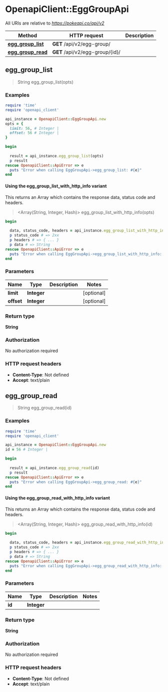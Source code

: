 # OpenapiClient::EggGroupApi

All URIs are relative to *https://pokeapi.co/api/v2*

| Method | HTTP request | Description |
| ------ | ------------ | ----------- |
| [**egg_group_list**](EggGroupApi.md#egg_group_list) | **GET** /api/v2/egg-group/ |  |
| [**egg_group_read**](EggGroupApi.md#egg_group_read) | **GET** /api/v2/egg-group/{id}/ |  |


## egg_group_list

> String egg_group_list(opts)



### Examples

```ruby
require 'time'
require 'openapi_client'

api_instance = OpenapiClient::EggGroupApi.new
opts = {
  limit: 56, # Integer | 
  offset: 56 # Integer | 
}

begin
  
  result = api_instance.egg_group_list(opts)
  p result
rescue OpenapiClient::ApiError => e
  puts "Error when calling EggGroupApi->egg_group_list: #{e}"
end
```

#### Using the egg_group_list_with_http_info variant

This returns an Array which contains the response data, status code and headers.

> <Array(String, Integer, Hash)> egg_group_list_with_http_info(opts)

```ruby
begin
  
  data, status_code, headers = api_instance.egg_group_list_with_http_info(opts)
  p status_code # => 2xx
  p headers # => { ... }
  p data # => String
rescue OpenapiClient::ApiError => e
  puts "Error when calling EggGroupApi->egg_group_list_with_http_info: #{e}"
end
```

### Parameters

| Name | Type | Description | Notes |
| ---- | ---- | ----------- | ----- |
| **limit** | **Integer** |  | [optional] |
| **offset** | **Integer** |  | [optional] |

### Return type

**String**

### Authorization

No authorization required

### HTTP request headers

- **Content-Type**: Not defined
- **Accept**: text/plain


## egg_group_read

> String egg_group_read(id)



### Examples

```ruby
require 'time'
require 'openapi_client'

api_instance = OpenapiClient::EggGroupApi.new
id = 56 # Integer | 

begin
  
  result = api_instance.egg_group_read(id)
  p result
rescue OpenapiClient::ApiError => e
  puts "Error when calling EggGroupApi->egg_group_read: #{e}"
end
```

#### Using the egg_group_read_with_http_info variant

This returns an Array which contains the response data, status code and headers.

> <Array(String, Integer, Hash)> egg_group_read_with_http_info(id)

```ruby
begin
  
  data, status_code, headers = api_instance.egg_group_read_with_http_info(id)
  p status_code # => 2xx
  p headers # => { ... }
  p data # => String
rescue OpenapiClient::ApiError => e
  puts "Error when calling EggGroupApi->egg_group_read_with_http_info: #{e}"
end
```

### Parameters

| Name | Type | Description | Notes |
| ---- | ---- | ----------- | ----- |
| **id** | **Integer** |  |  |

### Return type

**String**

### Authorization

No authorization required

### HTTP request headers

- **Content-Type**: Not defined
- **Accept**: text/plain

